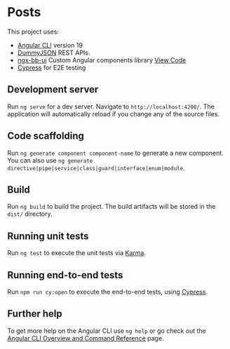 # Posts

This project uses:

- [Angular CLI](https://github.com/angular/angular-cli) version 19
- [DummyJSON](https://dummyjson.com/) REST APIs.
- [ngx-bb-ui](https://www.npmjs.com/package/ngx-bb-ui) Custom Angular components library [View Code](https://github.com/bineeshb/bb-lib)
- [Cypress](https://www.cypress.io/) for E2E testing

## Development server

Run `ng serve` for a dev server. Navigate to `http://localhost:4200/`. The application will automatically reload if you change any of the source files.

## Code scaffolding

Run `ng generate component component-name` to generate a new component. You can also use `ng generate directive|pipe|service|class|guard|interface|enum|module`.

## Build

Run `ng build` to build the project. The build artifacts will be stored in the `dist/` directory.

## Running unit tests

Run `ng test` to execute the unit tests via [Karma](https://karma-runner.github.io).

## Running end-to-end tests

Run `npm run cy:open` to execute the end-to-end tests, using [Cypress](https://www.cypress.io/).

## Further help

To get more help on the Angular CLI use `ng help` or go check out the [Angular CLI Overview and Command Reference](https://angular.io/cli) page.
